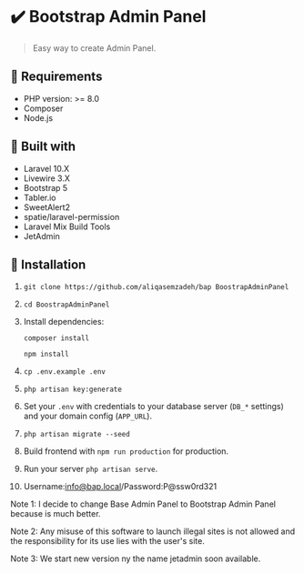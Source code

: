✔️ Bootstrap Admin Panel
======================
>  Easy way to create Admin Panel.
> 
## 🔌 Requirements

- PHP version: >= 8.0
- Composer
- Node.js


## 🧰 Built with

- Laravel 10.X
- Livewire 3.X
- Bootstrap 5
- Tabler.io
- SweetAlert2
- spatie/laravel-permission
- Laravel Mix Build Tools
- JetAdmin


## 🧾 Installation

1. `git clone https://github.com/aliqasemzadeh/bap BoostrapAdminPanel`
2. `cd BoostrapAdminPanel`
3. Install dependencies:

   `composer install`

   `npm install`

4. `cp .env.example .env`
5. `php artisan key:generate`
6. Set your `.env` with credentials to your database server (`DB_*` settings) and your domain config (`APP_URL`).
7. `php artisan migrate --seed`
8. Build frontend with `npm run production` for production.
9. Run your server `php artisan serve`.
10. Username:info@bap.local/Password:P@ssw0rd321



Note 1:
I decide to change Base Admin Panel to Bootstrap Admin Panel because is much better.

Note 2:
Any misuse of this software to launch illegal sites is not allowed and the responsibility for its use lies with the user's site.

Note 3: We start new version ny the name jetadmin soon available.
